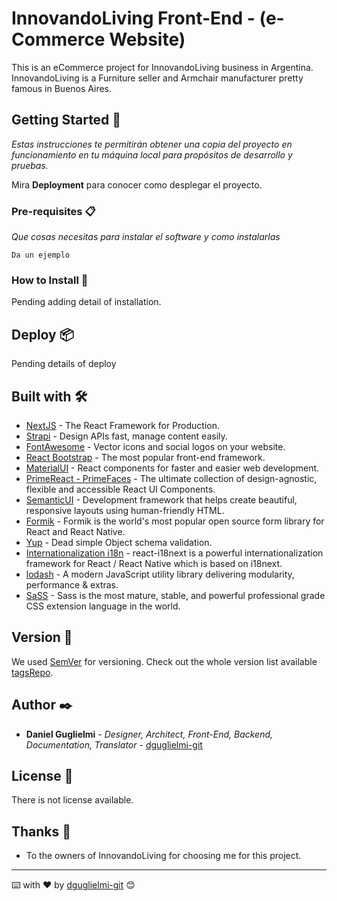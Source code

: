 
# InnovandoLiving Front-End - (e-Commerce Website)

This is an eCommerce project for InnovandoLiving business in Argentina. InnovandoLiving is a Furniture seller and Armchair manufacturer pretty famous in Buenos Aires.

## Getting Started 🚀

_Estas instrucciones te permitirán obtener una copia del proyecto en funcionamiento en tu máquina local para propósitos de desarrollo y pruebas._

Mira **Deployment** para conocer como desplegar el proyecto.


### Pre-requisites 📋

_Que cosas necesitas para instalar el software y como instalarlas_

```
Da un ejemplo
```

### How to Install 🔧

Pending adding detail of installation.

## Deploy 📦

Pending details of deploy


## Built with 🛠️


* [NextJS](https://nextjs.org/docs/getting-started) - The React Framework for Production.
* [Strapi](https://strapi.io/resource-center) - Design APIs fast, manage content easily.
* [FontAwesome](https://fontawesome.com/) - Vector icons and social logos on your website.
* [React Bootstrap](https://react-bootstrap.github.io/) - The most popular front-end framework.
* [MaterialUI](https://material-ui.com/) - React components for faster and easier web development.
* [PrimeReact - PrimeFaces](https://www.primefaces.org/primereact/) - The ultimate collection of design-agnostic, flexible and accessible React UI Components.
* [SemanticUI](https://semantic-ui.com/) - Development framework that helps create beautiful, responsive layouts using human-friendly HTML.
* [Formik](https://formik.org/) - Formik is the world's most popular open source form library for React and React Native.
* [Yup](https://yarnpkg.com/package/yup) - Dead simple Object schema validation.
* [Internationalization i18n](https://react.i18next.com/) - react-i18next is a powerful internationalization framework for React / React Native which is based on i18next.
* [lodash](https://lodash.com/) - A modern JavaScript utility library delivering modularity, performance & extras.
* [SaSS](https://sass-lang.com/) - Sass is the most mature, stable, and powerful professional grade CSS extension language in the world.



## Version 📌

We used [SemVer](http://semver.org/) for versioning. Check out the whole version list available [tagsRepo](https://github.com/tu/proyecto/tags).


## Author ✒️

* **Daniel Guglielmi** - *Designer, Architect, Front-End, Backend, Documentation, Translator* - [dguglielmi-git](https://github.com/dguglielmi-git)


## License 📄

There is not license available.

## Thanks 🎁

* To the owners of InnovandoLiving for choosing me for this project.


---
⌨️ with ❤️ by [dguglielmi-git](https://github.com/dguglielmi-git) 😊